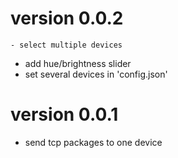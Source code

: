 version 0.0.2
============

	- select multiple devices
  - add hue/brightness slider
  - set several devices in 'config.json'

version 0.0.1
============

  - send tcp packages to one device
